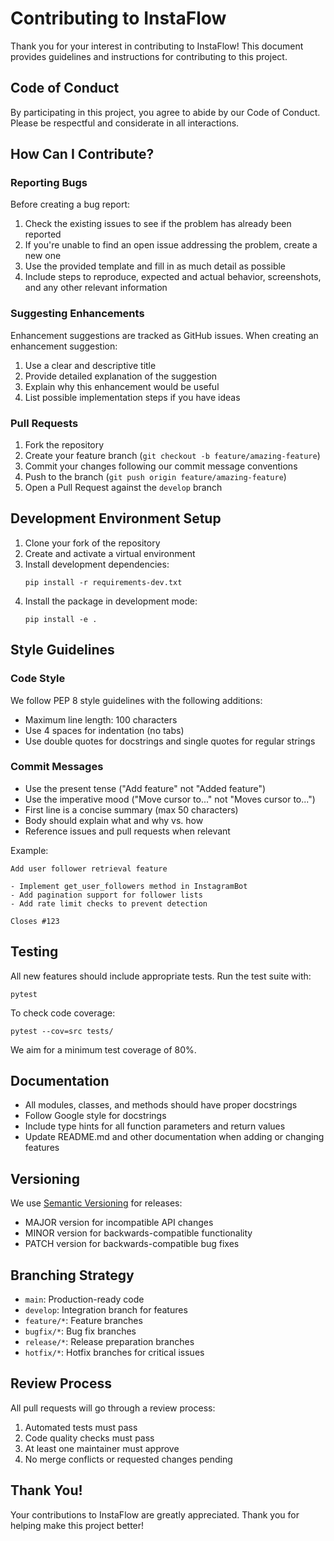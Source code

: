 # Contributing to InstaFlow

Thank you for your interest in contributing to InstaFlow! This document provides guidelines and instructions for contributing to this project.

## Code of Conduct

By participating in this project, you agree to abide by our Code of Conduct. Please be respectful and considerate in all interactions.

## How Can I Contribute?

### Reporting Bugs

Before creating a bug report:

1. Check the existing issues to see if the problem has already been reported
2. If you're unable to find an open issue addressing the problem, create a new one
3. Use the provided template and fill in as much detail as possible
4. Include steps to reproduce, expected and actual behavior, screenshots, and any other relevant information

### Suggesting Enhancements

Enhancement suggestions are tracked as GitHub issues. When creating an enhancement suggestion:

1. Use a clear and descriptive title
2. Provide detailed explanation of the suggestion
3. Explain why this enhancement would be useful
4. List possible implementation steps if you have ideas

### Pull Requests

1. Fork the repository
2. Create your feature branch (`git checkout -b feature/amazing-feature`)
3. Commit your changes following our commit message conventions
4. Push to the branch (`git push origin feature/amazing-feature`)
5. Open a Pull Request against the `develop` branch

## Development Environment Setup

1. Clone your fork of the repository
2. Create and activate a virtual environment
3. Install development dependencies:
   ```
   pip install -r requirements-dev.txt
   ```
4. Install the package in development mode:
   ```
   pip install -e .
   ```

## Style Guidelines

### Code Style

We follow PEP 8 style guidelines with the following additions:

- Maximum line length: 100 characters
- Use 4 spaces for indentation (no tabs)
- Use double quotes for docstrings and single quotes for regular strings

### Commit Messages

- Use the present tense ("Add feature" not "Added feature")
- Use the imperative mood ("Move cursor to..." not "Moves cursor to...")
- First line is a concise summary (max 50 characters)
- Body should explain what and why vs. how
- Reference issues and pull requests when relevant

Example:
```
Add user follower retrieval feature

- Implement get_user_followers method in InstagramBot
- Add pagination support for follower lists
- Add rate limit checks to prevent detection

Closes #123
```

## Testing

All new features should include appropriate tests. Run the test suite with:

```
pytest
```

To check code coverage:

```
pytest --cov=src tests/
```

We aim for a minimum test coverage of 80%.

## Documentation

- All modules, classes, and methods should have proper docstrings
- Follow Google style for docstrings
- Include type hints for all function parameters and return values
- Update README.md and other documentation when adding or changing features

## Versioning

We use [Semantic Versioning](https://semver.org/) for releases:

- MAJOR version for incompatible API changes
- MINOR version for backwards-compatible functionality
- PATCH version for backwards-compatible bug fixes

## Branching Strategy

- `main`: Production-ready code
- `develop`: Integration branch for features
- `feature/*`: Feature branches
- `bugfix/*`: Bug fix branches
- `release/*`: Release preparation branches
- `hotfix/*`: Hotfix branches for critical issues

## Review Process

All pull requests will go through a review process:

1. Automated tests must pass
2. Code quality checks must pass
3. At least one maintainer must approve
4. No merge conflicts or requested changes pending

## Thank You!

Your contributions to InstaFlow are greatly appreciated. Thank you for helping make this project better!